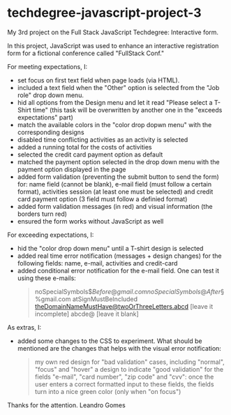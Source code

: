 # techdegree-javascript-project-3
 My 3rd project on the Full Stack JavaScript Techdegree: Interactive form.

In this project, JavaScript was used to enhance an interactive registration form for a fictional conference called "FullStack Conf."

For meeting expectations, I:
- set focus on first text field when page loads (via HTML).
- included a text field when the "Other" option is selected from the "Job role" drop down menu.
- hid all options from the Design menu and let it read "Please select a T-Shirt time" (this task will be overwritten by another one in the "exceeds expectations" part)
- match the available colors in the "color drop dopwn menu" with the corresponding designs
- disabled time conflicting activities as an activity is selected
- added a running total for the costs of activities
- selected the credit card payment option as default
- matched the payment option selected in the drop down menu with the payment option displayed in the page
- added form validation (preventing the submit button to send the form) for: name field (cannot be blank), e-mail field (must follow a certain format), activities session (at least one must be selected) and credit card payment option (3 field must follow a definied format)
- added form validation messages (in red) and visual information (the borders turn red)
- ensured the form works without JavaScript as well

For exceeding expectations, I:
- hid the "color drop down menu" until a T-shirt design is selected
- added real time error notification (messages + design changes) for the following fields: name, e-mail, activities and credit-card
- added conditional error notification for the e-mail field. One can test it using these e-mails:
    > noSpecialSymbols$$Before@gmail.com
    > noSpecialSymbols@After§$%gmail.com
    > atSignMustBeIncluded
    > theDomainNameMustHave@twoOrThreeLetters.abcd
    > [leave it incomplete] abcde@
    > [leave it blank]

As extras, I:
- added some changes to the CSS to experiment. What should be mentioned are the changes that helps with the visual error notification:
    > my own red design for "bad validation" cases, including "normal", "focus" and "hover"
    > a design to indicate "good validation" for the fields "e-mail", "card number", "zip code" and "cvv": once the user enters a correct formatted input to these fields, the fields turn into a nice green color (only when "on focus")

Thanks for the attention.
Leandro Gomes
